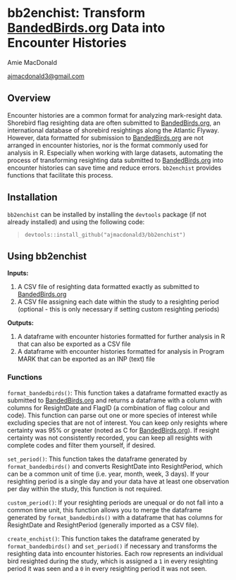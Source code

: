 # bb2enchist: Transform [BandedBirds.org](bandedbirds.org) Data into Encounter Histories

Amie MacDonald

ajmacdonald3@gmail.com

## Overview

Encounter histories are a common format for analyzing mark-resight data. Shorebird flag resighting data are often submitted to
[BandedBirds.org](bandedbirds.org), an international database of shorebird resightings along the Atlantic Flyway. However, data formatted
for submission to [BandedBirds.org](bandedbirds.org) are not arranged in encounter histories, nor is the format commonly used for analysis
in R. Especially when working with large datasets, automating the process of transforming resighting data submitted to
[BandedBirds.org](bandedbirds.org) into encounter histories can save time and reduce errors. `bb2enchist` provides functions that
facilitate this process.

## Installation

`bb2enchist` can be installed by installing the `devtools` package (if not already installed) and using the following code:

> `devtools::install_github("ajmacdonald3/bb2enchist")`

## Using bb2enchist

**Inputs:**
1. A CSV file of resighting data formatted exactly as submitted to [BandedBirds.org](bandedbirds.org)
2. A CSV file assigning each date within the study to a resighting period (optional - this is only necessary if setting custom
resighting periods)

**Outputs:**
1. A dataframe with encounter histories formatted for further analysis in R that can also be exported as a CSV file
2. A dataframe with encounter histories formatted for analysis in Program MARK that can be exported as an INP (text) file

### Functions

`format_bandedbirds()`: This function takes a dataframe formatted exactly as submitted to [BandedBirds.org](bandedbirds.org) and returns a dataframe with a column with columns for ResightDate and FlagID (a combination of flag colour and code). This function can parse out one or more species of interest while excluding species that are not of interest. You can keep only resights where certainty was 95% or greater (noted as C for [BandedBirds.org](bandedbirds.org)). If resight certainty was not consistently recorded, you can keep all resights with complete codes and filter them yourself, if desired.

`set_period()`: This function takes the dataframe generated by `format_bandedbirds()` and converts ResightDate into ResightPeriod, which can be a common unit of time (i.e. year, month, week, 3 days). If your resighting period is a single day and your data have at least one observation per day within the study, this function is not required.

`custom_period()`: If your resighting periods are unequal or do not fall into a common time unit, this function allows you to merge the dataframe generated by `format_bandedbirds()` with a dataframe that has columns for ResightDate and ResightPeriod (generally imported as a CSV file).

`create_enchist()`: This function takes the dataframe generated by `format_bandedbirds()` and `set_period()` if necessary and transforms the resighting data into encounter histories. Each row represents an individual bird resighted during the study, which is assigned a `1` in every resighting period it was seen and a `0` in every resighting period it was not seen.


